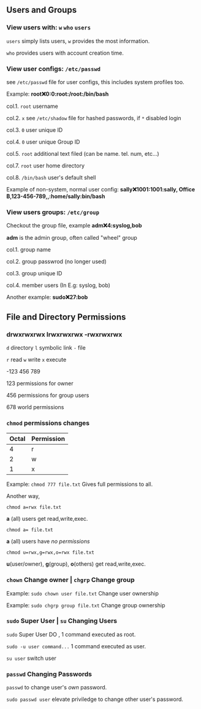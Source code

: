 ## Users and Groups
### View users with: `w` `who` `users`
`users` simply lists users, `w` provides the most information.

`who` provides users with account creation time.

### View user configs: `/etc/passwd`
see `/etc/passwd` file for user configs, this includes system profiles too.

Example: **root:x:0:0:root:/root:/bin/bash**

col.1. `root` username

col.2. `x` see `/etc/shadow` file for hashed passwords, if `*` disabled login

col.3. `0` user unique ID

col.4. `0` user unique Group ID

col.5. `root` additional text filed (can be name. tel. num, etc...)

col.7.  `root` user home directory

col.8. `/bin/bash` user's default shell

Example of non-system, normal user config:
**sally:x:1001:1001:sally, Office B,123-456-789,,:home/sally:bin/bash**

### View users groups: `/etc/group`
Checkout the group file, example **adm:x:4:syslog,bob**

**adm** is the admin group, often called "wheel" group

col.1. group name

col.2. group passwrod (no longer used)

col.3. group unique ID

col.4. member users (In E.g: syslog, bob)

Another example: **sudo:x:27:bob**

## File and Directory Permissions

### drwxrwxrwx lrwxrwxrwx -rwxrwxrwx

`d` directory 
`l` symbolic link
`-` file

`r` read
`w` write
`x` execute

-123 456 789

123 permissions for owner

456 permissions for group users

678 world permissions

### `chmod` permissions changes
| Octal | Permission |
|-------|------------|
| 4     | r          |
| 2     | w          |
| 1     | x          |

Example:  `chmod 777 file.txt` Gives full permissions to all.

Another way,

`chmod a=rwx file.txt`

**a** (all) users get read,write,exec.

`chmod a= file.txt`

**a** (all) users have *no permissions*

`chmod u=rwx,g=rwx,o=rwx file.txt`

**u**(user/owner), **g**(group), **o**(others) get read,write,exec.

### `chown` Change owner | `chgrp` Change group
Example: `sudo chown user file.txt`  Change user ownership

Example: `sudo chgrp group file.txt` Change group ownership

### `sudo` Super User | `su` Changing Users
`sudo` Super User DO , 1 command executed as root.

`sudo -u user command...` 1 command executed as user.

`su user` switch user

### `passwd` Changing Passwords
`passwd` to change user's *own* password.

`sudo passwd user` elevate priviledge to change other user's password.
